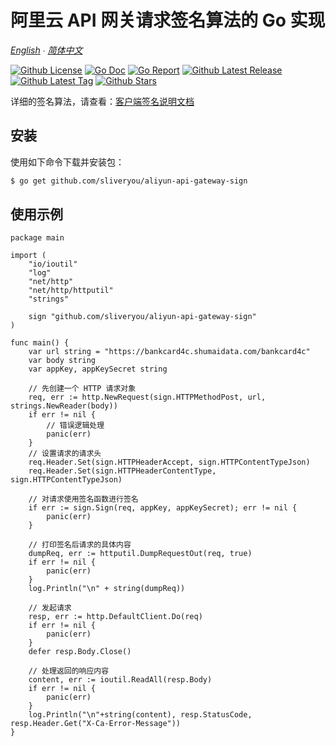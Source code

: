 # 阿里云 API 网关请求签名算法的 Go 实现

*[English](README.md) ∙ [简体中文](README_zh-CN.md)*

[![Github License](https://img.shields.io/github/license/sliveryou/aliyun-api-gateway-sign.svg?style=flat)](https://github.com/sliveryou/aliyun-api-gateway-sign/blob/master/LICENSE)
[![Go Doc](https://godoc.org/github.com/sliveryou/aliyun-api-gateway-sign?status.svg)](https://pkg.go.dev/github.com/sliveryou/aliyun-api-gateway-sign)
[![Go Report](https://goreportcard.com/badge/github.com/sliveryou/aliyun-api-gateway-sign)](https://goreportcard.com/report/github.com/sliveryou/aliyun-api-gateway-sign)
[![Github Latest Release](https://img.shields.io/github/release/sliveryou/aliyun-api-gateway-sign.svg?style=flat)](https://github.com/sliveryou/aliyun-api-gateway-sign/releases/latest)
[![Github Latest Tag](https://img.shields.io/github/tag/sliveryou/aliyun-api-gateway-sign.svg?style=flat)](https://github.com/sliveryou/aliyun-api-gateway-sign/tags)
[![Github Stars](https://img.shields.io/github/stars/sliveryou/aliyun-api-gateway-sign.svg?style=flat)](https://github.com/sliveryou/aliyun-api-gateway-sign/stargazers)

详细的签名算法，请查看：[客户端签名说明文档](https://help.aliyun.com/document_detail/29475.html)

## 安装

使用如下命令下载并安装包：

```sh
$ go get github.com/sliveryou/aliyun-api-gateway-sign
```

## 使用示例

```golang
package main

import (
	"io/ioutil"
	"log"
	"net/http"
	"net/http/httputil"
	"strings"

	sign "github.com/sliveryou/aliyun-api-gateway-sign"
)

func main() {
	var url string = "https://bankcard4c.shumaidata.com/bankcard4c"
	var body string
	var appKey, appKeySecret string

	// 先创建一个 HTTP 请求对象
	req, err := http.NewRequest(sign.HTTPMethodPost, url, strings.NewReader(body))
	if err != nil {
		// 错误逻辑处理
		panic(err)
	}
	// 设置请求的请求头
	req.Header.Set(sign.HTTPHeaderAccept, sign.HTTPContentTypeJson)
	req.Header.Set(sign.HTTPHeaderContentType, sign.HTTPContentTypeJson)

	// 对请求使用签名函数进行签名
	if err := sign.Sign(req, appKey, appKeySecret); err != nil {
		panic(err)
	}

	// 打印签名后请求的具体内容
	dumpReq, err := httputil.DumpRequestOut(req, true)
	if err != nil {
		panic(err)
	}
	log.Println("\n" + string(dumpReq))

	// 发起请求
	resp, err := http.DefaultClient.Do(req)
	if err != nil {
		panic(err)
	}
	defer resp.Body.Close()

	// 处理返回的响应内容
	content, err := ioutil.ReadAll(resp.Body)
	if err != nil {
		panic(err)
	}
	log.Println("\n"+string(content), resp.StatusCode, resp.Header.Get("X-Ca-Error-Message"))
}
```
